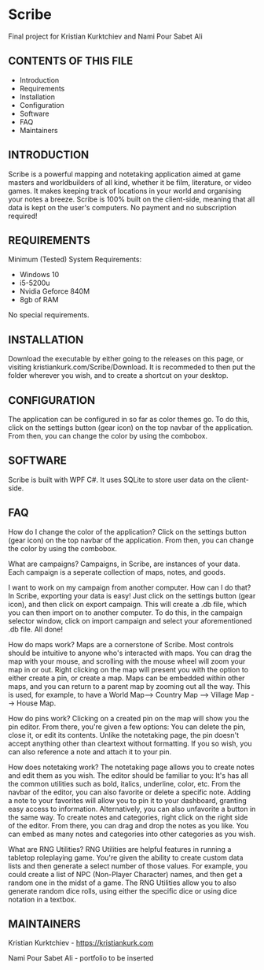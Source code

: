 # Scribe
Final project for Kristian Kurktchiev and Nami Pour Sabet Ali

CONTENTS OF THIS FILE
---------------------
   
 * Introduction
 * Requirements
 * Installation
 * Configuration
 * Software
 * FAQ
 * Maintainers

INTRODUCTION
------------
Scribe is a powerful mapping and notetaking application aimed at game masters and worldbuilders of all kind, whether it be film, literature, or video games. It makes keeping track of locations in your world and organising your notes a breeze. Scribe is 100% built on the client-side, meaning that all data is kept on the user's computers. No payment and no subscription required!

REQUIREMENTS
------------
Minimum (Tested) System Requirements:
* Windows 10
* i5-5200u
* Nvidia Geforce 840M
* 8gb of RAM

No special requirements.

INSTALLATION
------------
Download the executable by either going to the releases on this page, or visiting kristiankurk.com/Scribe/Download. It is recommeded to then put the folder wherever you wish, and to create a shortcut on your desktop.

CONFIGURATION
------------
The application can be configured in so far as color themes go. To do this, click on the settings button (gear icon) on the top navbar of the application. From then, you can change the color by using the combobox.

SOFTWARE
------------
Scribe is built with WPF C#. It uses SQLite to store user data on the client-side.

FAQ
------------
How do I change the color of the application?
Click on the settings button (gear icon) on the top navbar of the application. From then, you can change the color by using the combobox.

What are campaigns?
Campaigns, in Scribe, are instances of your data. Each campaign is a seperate collection of maps, notes, and goods.

I want to work on my campaign from another computer. How can I do that?
In Scribe, exporting your data is easy! Just click on the settings button (gear icon), and then click on export campaign. This will create a .db file, which you can then import on to another computer. To do this, in the campaign selector window, click on import campaign and select your aforementioned .db file. All done!

How do maps work?
Maps are a cornerstone of Scribe. Most controls should be intuitive to anyone who's interacted with maps. You can drag the map with your mouse, and scrolling with the mouse wheel will zoom your map in or out. Right clicking on the map will present you with the option to either create a pin, or create a map. Maps can be embedded within other maps, and you can return to a parent map by zooming out all the way. This is used, for example, to have a World Map--> Country Map --> Village Map --> House Map. 

How do pins work?
Clicking on a created pin on the map will show you the pin editor. From there, you're given a few options: You can delete the pin, close it, or edit its contents. Unlike the notetaking page, the pin doesn't accept anything other than cleartext without formatting. If you so wish, you can also reference a note and attach it to your pin.

How does notetaking work?
The notetaking page allows you to create notes and edit them as you wish. The editor should be familiar to you: It's has all the common utilities such as bold, italics, underline, color, etc. From the navbar of the editor, you can also favorite or delete a specific note. Adding a note to your favorites will allow you to pin it to your dashboard, granting easy access to information. Alternatively, you can also unfavorite a button in the same way. To create notes and categories, right click on the right side of the editor. From there, you can drag and drop the notes as you like. You can embed as many notes and categories into other categories as you wish.

What are RNG Utilities?
RNG Utilities are helpful features in running a tabletop roleplaying game. You're given the ability to create custom data lists and then generate a select number of those values. For example, you could create a list of NPC (Non-Player Character) names, and then get a random one in the midst of a game. The RNG Utilities allow you to also generate random dice rolls, using either the specific dice or using dice notation in a textbox. 

MAINTAINERS
------------
Kristian Kurktchiev - https://kristiankurk.com

Nami Pour Sabet Ali - portfolio to be inserted
